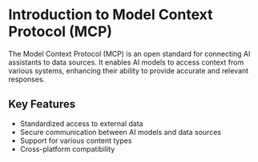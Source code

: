 # Introduction to Model Context Protocol (MCP)

The Model Context Protocol (MCP) is an open standard for connecting AI assistants to data sources.
It enables AI models to access context from various systems, enhancing their ability to provide accurate
and relevant responses.

## Key Features

- Standardized access to external data
- Secure communication between AI models and data sources
- Support for various content types
- Cross-platform compatibility
